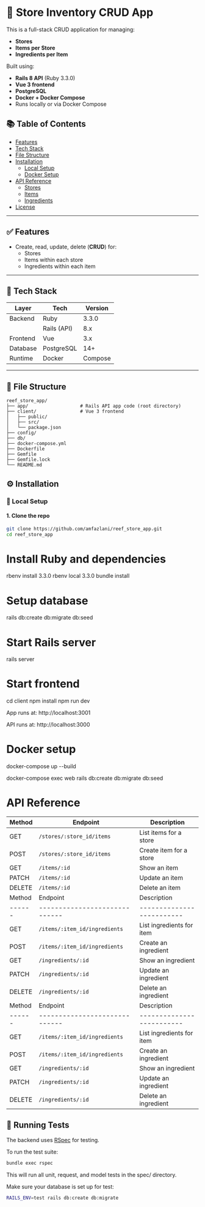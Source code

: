 # 🛒 Store Inventory CRUD App

This is a full-stack CRUD application for managing:

- **Stores**
- **Items per Store**
- **Ingredients per Item**

Built using:

- **Rails 8 API** (Ruby 3.3.0)
- **Vue 3 frontend**
- **PostgreSQL**
- **Docker + Docker Compose**
- Runs locally or via Docker Compose


## 📚 Table of Contents

- [Features](#features)
- [Tech Stack](#tech-stack)
- [File Structure](#file-structure)
- [Installation](#installation)
  - [Local Setup](#local-setup)
  - [Docker Setup](#docker-setup)
- [API Reference](#api-reference)
  - [Stores](#stores)
  - [Items](#items)
  - [Ingredients](#ingredients)
- [License](#license)

---

## ✅ Features

- Create, read, update, delete (**CRUD**) for:
  - Stores
  - Items within each store
  - Ingredients within each item

---

## 🔧 Tech Stack

| Layer     | Tech       | Version |
|-----------|------------|---------|
| Backend   | Ruby       | 3.3.0   |
|           | Rails (API)| 8.x     |
| Frontend  | Vue        | 3.x     |
| Database  | PostgreSQL | 14+     |
| Runtime   | Docker     | Compose |

---

## 📂 File Structure

```text
reef_store_app/
├── app/                   # Rails API app code (root directory)
├── client/                # Vue 3 frontend
│   ├── public/
│   ├── src/
│   └── package.json
├── config/
├── db/
├── docker-compose.yml
├── Dockerfile
├── Gemfile
├── Gemfile.lock
└── README.md
```

## ⚙️ Installation

### 🔧 Local Setup

#### 1. Clone the repo

```bash
git clone https://github.com/amfazlani/reef_store_app.git
cd reef_store_app
```

# Install Ruby and dependencies
rbenv install 3.3.0
rbenv local 3.3.0
bundle install

# Setup database
rails db:create db:migrate db:seed

# Start Rails server
rails server

# Start frontend
cd client
npm install
npm run dev

App runs at: http://localhost:3001

API runs at: http://localhost:3000

# Docker setup

docker-compose up --build

docker-compose exec web rails db:create db:migrate db:seed

# API Reference

| Method | Endpoint                  | Description             |
| ------ | ------------------------- | ----------------------- |
| GET    | `/stores/:store_id/items` | List items for a store  |
| POST   | `/stores/:store_id/items` | Create item for a store |
| GET    | `/items/:id`              | Show an item            |
| PATCH  | `/items/:id`              | Update an item          |
| DELETE | `/items/:id`              | Delete an item          |
| Method | Endpoint                      | Description               |
| ------ | ----------------------------- | ------------------------- |
| GET    | `/items/:item_id/ingredients` | List ingredients for item |
| POST   | `/items/:item_id/ingredients` | Create an ingredient      |
| GET    | `/ingredients/:id`            | Show an ingredient        |
| PATCH  | `/ingredients/:id`            | Update an ingredient      |
| DELETE | `/ingredients/:id`            | Delete an ingredient      |
| Method | Endpoint                      | Description               |
| ------ | ----------------------------- | ------------------------- |
| GET    | `/items/:item_id/ingredients` | List ingredients for item |
| POST   | `/items/:item_id/ingredients` | Create an ingredient      |
| GET    | `/ingredients/:id`            | Show an ingredient        |
| PATCH  | `/ingredients/:id`            | Update an ingredient      |
| DELETE | `/ingredients/:id`            | Delete an ingredient      |

## 🧪 Running Tests

The backend uses [RSpec](https://rspec.info/) for testing.

To run the test suite:

```bash
bundle exec rspec
```

This will run all unit, request, and model tests in the spec/ directory.

Make sure your database is set up for test:


```bash
RAILS_ENV=test rails db:create db:migrate
```
